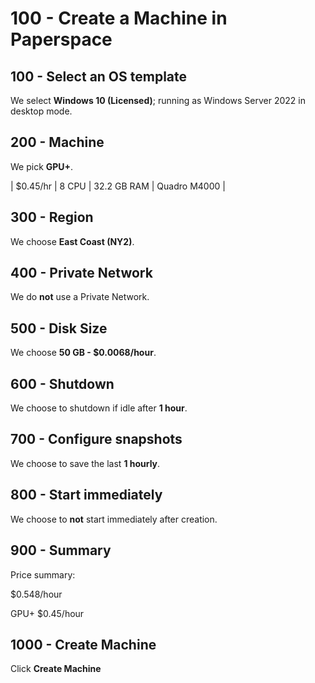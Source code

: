 # 100 - Create a Machine in Paperspace

## 100 - Select an OS template

We select **Windows 10 (Licensed)**; running as Windows Server 2022 in desktop mode.

## 200 - Machine

We pick **GPU+**.

| $0.45/hr | 8 CPU | 32.2 GB RAM | Quadro M4000 |

## 300 - Region

We choose **East Coast (NY2)**.

## 400 - Private Network

We do **not** use a Private Network.

## 500 - Disk Size

We choose **50 GB - $0.0068/hour**.

## 600 - Shutdown

We choose to shutdown if idle after **1 hour**.

## 700 - Configure snapshots

We choose to save the last **1 hourly**.

## 800 - Start immediately

We choose to **not** start immediately after creation.

## 900 - Summary

Price summary:

$0.548/hour

GPU+ $0.45/hour

## 1000 - Create Machine

Click **Create Machine**
